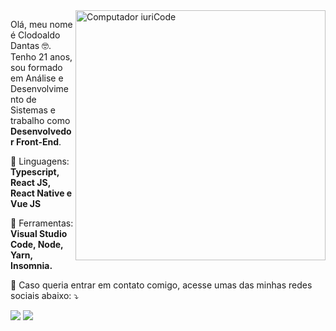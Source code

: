 <img src="https://raw.githubusercontent.com/MicaelliMedeiros/micaellimedeiros/master/image/computer-illustration.png" min-width="400px" max-width="400px" width="400px" align="right" alt="Computador iuriCode">

<p align="left">
  Olá, meu nome é Clodoaldo Dantas 🤓. Tenho 21 anos, sou formado em Análise e Desenvolvimento de Sistemas e trabalho como <strong>Desenvolvedor Front-End</strong>.
</p>

<p align="left">
  🦄 Linguagens: <strong>Typescript, React JS, React Native e Vue JS</strong>
</p>

<p align="left">
  💼 Ferramentas: <strong>Visual Studio Code, Node, Yarn, Insomnia.</strong>
</p>

<p align="left">
  💌 Caso queria entrar em contato comigo, acesse umas das minhas redes sociais abaixo: ⤵️
</p>

<p align="left">
  <a href="#" alt="Linkedin">
  <img src="https://img.shields.io/badge/-Linkedin-0e76a8?style=flat-square&logo=Linkedin&logoColor=white&link=https://www.linkedin.com/in/clodoaldodantas/" /></a>

  <a href="#" alt="Instagram">
  <img src="https://img.shields.io/badge/-Instagram-DF0174?style=flat-square&labelColor=DF0174&logo=instagram&logoColor=white&link=https://www.instagram.com/clodoaldodantas8/"/></a>
</p>  
